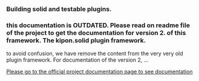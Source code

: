 ### Building solid and testable plugins.

### this documentation is OUTDATED. Please read on readme file of the project to get the documentation for version 2. of this framework. The kipon.solid plugin framework.

to avoid confusion, we have remove the content from the very very old plugin framework. For documentation of the version 2, ...

[Please go to the official project documentation page to see documentation](https://kipon.dk/solidpluign)
